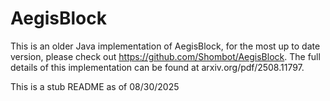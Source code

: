 # AegisBlock

This is an older Java implementation of AegisBlock, for the most up to date version, please check out https://github.com/Shombot/AegisBlock. The full details of this implementation can be found at arxiv.org/pdf/2508.11797. 

This is a stub README as of 08/30/2025
